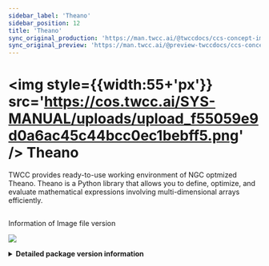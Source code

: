 ```yaml
---
sidebar_label: 'Theano'
sidebar_position: 12
title: 'Theano'
sync_original_production: 'https://man.twcc.ai/@twccdocs/ccs-concept-image-theano-en'
sync_original_preview: 'https://man.twcc.ai/@preview-twccdocs/ccs-concept-image-theano-en'
---
```


# <img style={{width:55+'px'}} src='https://cos.twcc.ai/SYS-MANUAL/uploads/upload_f55059e9d0a6ac45c44bcc0ec1bebff5.png' /> Theano

TWCC provides ready-to-use working environment of NGC optmized Theano. Theano is a Python library that allows you to define, optimize, and evaluate mathematical expressions involving multi-dimensional arrays efficiently.

## <i class="fa fa-sticky-note" aria-hidden="true"></i>
<span class="ccsimglist">Information of Image file version
</span> 

![](https://cos.twcc.ai/SYS-MANUAL/uploads/upload_7a14f82bdf85b45c7641ec55363c4748.png)




<details class="docspoiler">

<summary><b>Detailed package version information</b></summary>

- [theano-18.08-v1](https://docs.nvidia.com/deeplearning/frameworks/theano-release-notes/rel_18.08.html#rel_18.08)

</details>